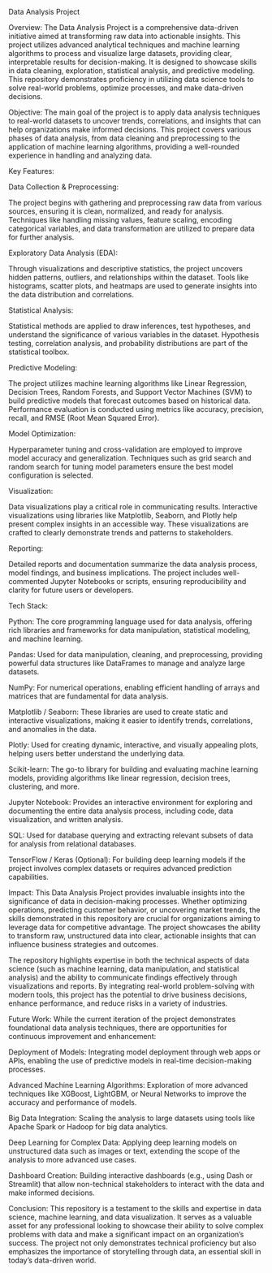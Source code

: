 Data Analysis Project

Overview:
The Data Analysis Project is a comprehensive data-driven initiative aimed at transforming raw data into actionable insights. This project utilizes advanced analytical techniques and machine learning algorithms to process and visualize large datasets, providing clear, interpretable results for decision-making. It is designed to showcase skills in data cleaning, exploration, statistical analysis, and predictive modeling. This repository demonstrates proficiency in utilizing data science tools to solve real-world problems, optimize processes, and make data-driven decisions.

Objective:
The main goal of the project is to apply data analysis techniques to real-world datasets to uncover trends, correlations, and insights that can help organizations make informed decisions. This project covers various phases of data analysis, from data cleaning and preprocessing to the application of machine learning algorithms, providing a well-rounded experience in handling and analyzing data.

Key Features:

Data Collection & Preprocessing:

The project begins with gathering and preprocessing raw data from various sources, ensuring it is clean, normalized, and ready for analysis. Techniques like handling missing values, feature scaling, encoding categorical variables, and data transformation are utilized to prepare data for further analysis.

Exploratory Data Analysis (EDA):

Through visualizations and descriptive statistics, the project uncovers hidden patterns, outliers, and relationships within the dataset. Tools like histograms, scatter plots, and heatmaps are used to generate insights into the data distribution and correlations.

Statistical Analysis:

Statistical methods are applied to draw inferences, test hypotheses, and understand the significance of various variables in the dataset. Hypothesis testing, correlation analysis, and probability distributions are part of the statistical toolbox.

Predictive Modeling:

The project utilizes machine learning algorithms like Linear Regression, Decision Trees, Random Forests, and Support Vector Machines (SVM) to build predictive models that forecast outcomes based on historical data. Performance evaluation is conducted using metrics like accuracy, precision, recall, and RMSE (Root Mean Squared Error).

Model Optimization:

Hyperparameter tuning and cross-validation are employed to improve model accuracy and generalization. Techniques such as grid search and random search for tuning model parameters ensure the best model configuration is selected.

Visualization:

Data visualizations play a critical role in communicating results. Interactive visualizations using libraries like Matplotlib, Seaborn, and Plotly help present complex insights in an accessible way. These visualizations are crafted to clearly demonstrate trends and patterns to stakeholders.

Reporting:

Detailed reports and documentation summarize the data analysis process, model findings, and business implications. The project includes well-commented Jupyter Notebooks or scripts, ensuring reproducibility and clarity for future users or developers.

Tech Stack:

Python: The core programming language used for data analysis, offering rich libraries and frameworks for data manipulation, statistical modeling, and machine learning.

Pandas: Used for data manipulation, cleaning, and preprocessing, providing powerful data structures like DataFrames to manage and analyze large datasets.

NumPy: For numerical operations, enabling efficient handling of arrays and matrices that are fundamental for data analysis.

Matplotlib / Seaborn: These libraries are used to create static and interactive visualizations, making it easier to identify trends, correlations, and anomalies in the data.

Plotly: Used for creating dynamic, interactive, and visually appealing plots, helping users better understand the underlying data.

Scikit-learn: The go-to library for building and evaluating machine learning models, providing algorithms like linear regression, decision trees, clustering, and more.

Jupyter Notebook: Provides an interactive environment for exploring and documenting the entire data analysis process, including code, data visualization, and written analysis.

SQL: Used for database querying and extracting relevant subsets of data for analysis from relational databases.

TensorFlow / Keras (Optional): For building deep learning models if the project involves complex datasets or requires advanced prediction capabilities.

Impact:
This Data Analysis Project provides invaluable insights into the significance of data in decision-making processes. Whether optimizing operations, predicting customer behavior, or uncovering market trends, the skills demonstrated in this repository are crucial for organizations aiming to leverage data for competitive advantage. The project showcases the ability to transform raw, unstructured data into clear, actionable insights that can influence business strategies and outcomes.

The repository highlights expertise in both the technical aspects of data science (such as machine learning, data manipulation, and statistical analysis) and the ability to communicate findings effectively through visualizations and reports. By integrating real-world problem-solving with modern tools, this project has the potential to drive business decisions, enhance performance, and reduce risks in a variety of industries.

Future Work:
While the current iteration of the project demonstrates foundational data analysis techniques, there are opportunities for continuous improvement and enhancement:

Deployment of Models: Integrating model deployment through web apps or APIs, enabling the use of predictive models in real-time decision-making processes.

Advanced Machine Learning Algorithms: Exploration of more advanced techniques like XGBoost, LightGBM, or Neural Networks to improve the accuracy and performance of models.

Big Data Integration: Scaling the analysis to large datasets using tools like Apache Spark or Hadoop for big data analytics.

Deep Learning for Complex Data: Applying deep learning models on unstructured data such as images or text, extending the scope of the analysis to more advanced use cases.

Dashboard Creation: Building interactive dashboards (e.g., using Dash or Streamlit) that allow non-technical stakeholders to interact with the data and make informed decisions.

Conclusion:
This repository is a testament to the skills and expertise in data science, machine learning, and data visualization. It serves as a valuable asset for any professional looking to showcase their ability to solve complex problems with data and make a significant impact on an organization’s success. The project not only demonstrates technical proficiency but also emphasizes the importance of storytelling through data, an essential skill in today’s data-driven world.

